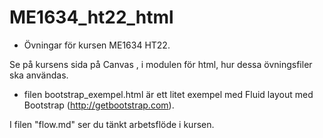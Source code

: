 # ME1634_ht22_html

* Övningar för kursen ME1634 HT22.

Se på kursens sida på Canvas , i modulen för html, hur dessa övningsfiler ska användas.

- filen bootstrap_exempel.html är ett litet exempel med Fluid layout med Bootstrap (http://getbootstrap.com).


I filen "flow.md" ser du tänkt arbetsflöde i kursen.
